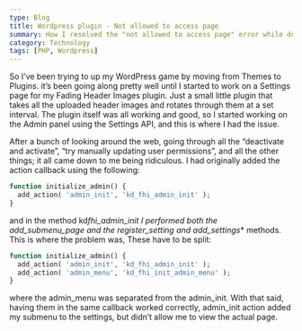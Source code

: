 ```yaml
---
type: Blog
title: Wordpress plugin - Not allowed to access page
summary: How I resolved the "not allowed to access page" error while developing a Wordpress plugin.
category: Technology
tags: [PHP, Wordpress]
---
```


So I’ve been trying to up my WordPress game by moving from Themes to Plugins. it’s been going along pretty well until I started to work on a Settings page for my Fading Header Images plugin. Just a small little plugin that takes all the uploaded header images and rotates through them at a set interval. The plugin itself was all working and good, so I started working on the Admin panel using the Settings API, and this is where I had the issue.

After a bunch of looking around the web, going through all the “deactivate and activate”, “try manually updating user permissions”, and all the other things; it all came down to me being ridiculous. I had originally added the action callback using the following:

```php
function initialize_admin() {
  add_action( 'admin_init', 'kd_fhi_admin_init' );
}
```

and in the method kd*fhi_admin_init I performed both the add_submenu_page and the register_setting and add_settings*\* methods. This is where the problem was, These have to be split:

```php
function initialize_admin() {
  add_action( 'admin_init', 'kd_fhi_admin_init' );
  add_action( 'admin_menu', 'kd_fhi_init_admin_menu' );
}
```

where the admin_menu was separated from the admin_init. With that said, having them in the same callback worked correctly, admin_init action added my submenu to the settings, but didn’t allow me to view the actual page.
